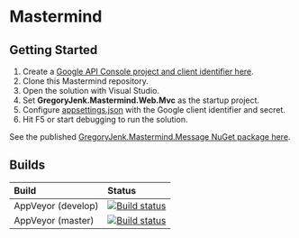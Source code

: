 # Mastermind

## Getting Started

1. Create a [Google API Console project and client identifier here](https://developers.google.com/identity/sign-in/web/sign-in).
2. Clone this Mastermind repository.
3. Open the solution with Visual Studio.
4. Set **GregoryJenk.Mastermind.Web.Mvc** as the startup project.
5. Configure [appsettings.json](src/GregoryJenk.Mastermind.Web.Mvc/appsettings.json) with the Google client identifier and secret.
6. Hit F5 or start debugging to run the solution.

See the published [GregoryJenk.Mastermind.Message NuGet package here](https://www.nuget.org/packages/GregoryJenk.Mastermind.Message).

## Builds

| Build | Status |
| :--- | :--- |
| AppVeyor (develop) | [![Build status](https://ci.appveyor.com/api/projects/status/7vpioj2jryfejmd5/branch/develop?svg=true)](https://ci.appveyor.com/project/gregoryjenk/gregoryjenk-mastermind/branch/develop) |
| AppVeyor (master) | [![Build status](https://ci.appveyor.com/api/projects/status/7vpioj2jryfejmd5/branch/master?svg=true)](https://ci.appveyor.com/project/gregoryjenk/gregoryjenk-mastermind/branch/master) |